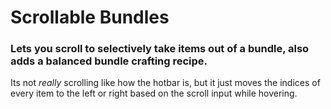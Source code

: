 # Scrollable Bundles
### Lets you scroll to selectively take items out of a bundle, also adds a balanced bundle crafting recipe.


Its not *really* scrolling like how the hotbar is, but it just moves the indices of every item to the left or right based on the scroll input while hovering.
